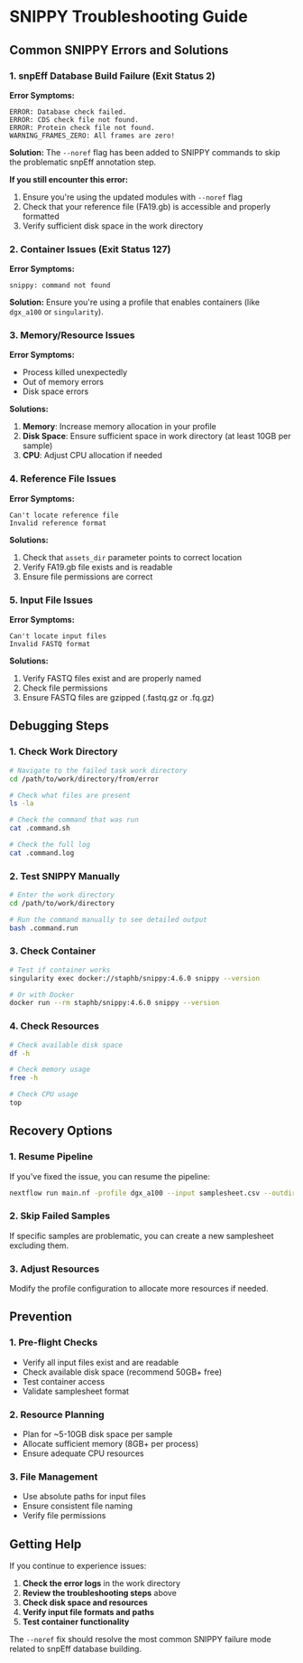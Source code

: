 # SNIPPY Troubleshooting Guide

## Common SNIPPY Errors and Solutions

### 1. snpEff Database Build Failure (Exit Status 2)

**Error Symptoms:**
```
ERROR: Database check failed.
ERROR: CDS check file not found.
ERROR: Protein check file not found.
WARNING_FRAMES_ZERO: All frames are zero!
```

**Solution:** 
The `--noref` flag has been added to SNIPPY commands to skip the problematic snpEff annotation step.

**If you still encounter this error:**
1. Ensure you're using the updated modules with `--noref` flag
2. Check that your reference file (FA19.gb) is accessible and properly formatted
3. Verify sufficient disk space in the work directory

### 2. Container Issues (Exit Status 127)

**Error Symptoms:**
```
snippy: command not found
```

**Solution:**
Ensure you're using a profile that enables containers (like `dgx_a100` or `singularity`).

### 3. Memory/Resource Issues

**Error Symptoms:**
- Process killed unexpectedly
- Out of memory errors
- Disk space errors

**Solutions:**
1. **Memory**: Increase memory allocation in your profile
2. **Disk Space**: Ensure sufficient space in work directory (at least 10GB per sample)
3. **CPU**: Adjust CPU allocation if needed

### 4. Reference File Issues

**Error Symptoms:**
```
Can't locate reference file
Invalid reference format
```

**Solutions:**
1. Check that `assets_dir` parameter points to correct location
2. Verify FA19.gb file exists and is readable
3. Ensure file permissions are correct

### 5. Input File Issues

**Error Symptoms:**
```
Can't locate input files
Invalid FASTQ format
```

**Solutions:**
1. Verify FASTQ files exist and are properly named
2. Check file permissions
3. Ensure FASTQ files are gzipped (.fastq.gz or .fq.gz)

## Debugging Steps

### 1. Check Work Directory
```bash
# Navigate to the failed task work directory
cd /path/to/work/directory/from/error

# Check what files are present
ls -la

# Check the command that was run
cat .command.sh

# Check the full log
cat .command.log
```

### 2. Test SNIPPY Manually
```bash
# Enter the work directory
cd /path/to/work/directory

# Run the command manually to see detailed output
bash .command.run
```

### 3. Check Container
```bash
# Test if container works
singularity exec docker://staphb/snippy:4.6.0 snippy --version

# Or with Docker
docker run --rm staphb/snippy:4.6.0 snippy --version
```

### 4. Check Resources
```bash
# Check available disk space
df -h

# Check memory usage
free -h

# Check CPU usage
top
```

## Recovery Options

### 1. Resume Pipeline
If you've fixed the issue, you can resume the pipeline:
```bash
nextflow run main.nf -profile dgx_a100 --input samplesheet.csv --outdir results --only_fastq -resume
```

### 2. Skip Failed Samples
If specific samples are problematic, you can create a new samplesheet excluding them.

### 3. Adjust Resources
Modify the profile configuration to allocate more resources if needed.

## Prevention

### 1. Pre-flight Checks
- Verify all input files exist and are readable
- Check available disk space (recommend 50GB+ free)
- Test container access
- Validate samplesheet format

### 2. Resource Planning
- Plan for ~5-10GB disk space per sample
- Allocate sufficient memory (8GB+ per process)
- Ensure adequate CPU resources

### 3. File Management
- Use absolute paths for input files
- Ensure consistent file naming
- Verify file permissions

## Getting Help

If you continue to experience issues:

1. **Check the error logs** in the work directory
2. **Review the troubleshooting steps** above
3. **Check disk space and resources**
4. **Verify input file formats and paths**
5. **Test container functionality**

The `--noref` fix should resolve the most common SNIPPY failure mode related to snpEff database building.